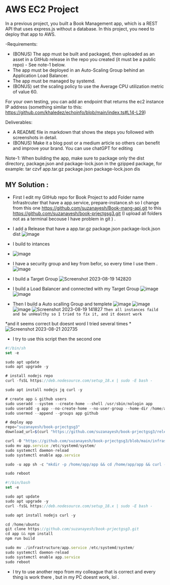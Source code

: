 # AWS EC2 Project‏
In a previous project, you built a Book Management app, which is a REST API that uses express.js without a database.
In this project, you need to deploy that app to AWS.

-Requirements:
 - (BONUS) The app must be built and packaged, then uploaded as an asset in a GitHub release in the repo you created (it must be a public repo) - See note-1 below.
 - The app must be deployed in an Auto-Scaling Group behind an Application Load Balancer.
 - The app must be managed by systemd.
 - (BONUS) set the scaling policy to use the Average CPU utilization metric of value 60.

For your own testing, you can add an endpoint that returns the ec2 instance IP address (something similar to this: https://github.com/khaledez/echoinfo/blob/main/index.ts#L14-L29)

Deliverables:
- A README file in markdown that shows the steps you followed with screenshots in detail.
- (BONUS) Make it a blog post or a medium article so others can benefit and improve your brand. You can use chatGPT for editing

Note-1:
When building the app, make sure to package only the dist directory, package.json and package-lock.json in the gzipped package, for example:
tar czvf app.tar.gz package.json package-lock.json dis
## MY Solution :
- First I edit my GitHub repo for Book Project to add Folder name Infrastrcuter that have a app.service, 
prepare-instance.sh so I change from this one https://github.com/suzanayesh/Book-mang-api.git to this https://github.com/suzanayesh/book-prjectgsg3.git (I upload all folders not as a terminal becouse I have problem in git ) .
- I add a Release that have a app.tar.gz package.json package-lock.json dist
![image](https://github.com/suzanayesh/aws/assets/100838193/f782db7d-c332-46bc-b279-35bbb2d42fba)
- I build to intances

- ![image](https://github.com/suzanayesh/aws/assets/100838193/450719cb-ad70-4814-8f71-9f055680cfa3)

- I have a security group and key from befor, so every time I use them .
 ![image](https://github.com/suzanayesh/aws/assets/100838193/a450dc07-1de9-41d7-ae14-7de1f6ba9337)
 
- I build a Target Group
![Screenshot 2023-08-19 142820](https://github.com/suzanayesh/aws/assets/100838193/6f611661-1be7-45f0-83b4-a8c28c3603b0)

- I build a Load Balancer and connected with my Target Group 
  ![image](https://github.com/suzanayesh/aws/assets/100838193/07c53744-e5a2-492a-b0ba-bbf6affa5a52)
  ![image](https://github.com/suzanayesh/aws/assets/100838193/6262dfcd-950e-44f3-9160-ce3dbd658198)
- Then I build a Auto scalling Group and templete
![image](https://github.com/suzanayesh/aws/assets/100838193/aa810855-d2e1-4f5c-ad6d-51203185dcb2)
![image](https://github.com/suzanayesh/aws/assets/100838193/f5263ac4-0134-4e39-9a8c-d3e702081cea)
![image](https://github.com/suzanayesh/aws/assets/100838193/1dcd4ce6-801c-4297-8e4a-a16ed5962e74)
![Screenshot 2023-08-19 141827](https://github.com/suzanayesh/aws/assets/100838193/abce4621-b754-49a5-b772-b8442b1776e3)
`Then all instances faild and be unHealthy so I tried to fix it, and it doesnt work `

*and it seems correct but doesnt word I tried several times *
![Screenshot 2023-08-21 202735](https://github.com/suzanayesh/aws/assets/100838193/9ae05a08-7c79-472e-83be-392e9743df1f)
- I try to use this script then the second one
```javascript
#!/bin/sh
set -e

sudo apt update
sudo apt upgrade -y

# install nodejs repo
curl -fsSL https://deb.nodesource.com/setup_18.x | sudo -E bash -

sudo apt install nodejs jq curl -y

# create app & github users
sudo useradd --system --create-home --shell /usr/sbin/nologin app
sudo useradd -g app --no-create-home --no-user-group --home-dir /home/app --shell /bin/bash github
sudo usermod --append --groups app github

# deploy app
repo="suzanayesh/book-prjectgsg3"
download_url=$(curl "https://github.com/suzanayesh/book-prjectgsg3/releases/tag/Sprint" | jq --raw-output '.assets[0].browser_download_url')

curl -O "https://github.com/suzanayesh/book-prjectgsg3/blob/main/infrastructure/app.service"
sudo mv app.service /etc/systemd/system/
sudo systemctl daemon-reload
sudo systemctl enable app.service

sudo -u app sh -c "mkdir -p /home/app/app && cd /home/app/app && curl -LO $download_url  && tar xzvf app.tar.gz  && npm install --omit=dev"

sudo reboot
```
```javascript
#!/bin/bash
set -e

sudo apt update
sudo apt upgrade -y
curl -fsSL https://deb.nodesource.com/setup_18.x | sudo -E bash -

sudo apt install nodejs curl -y

cd /home/ubuntu
git clone https://github.com/suzanayesh/book-prjectgsg3.git 
cd app && npm install
npm run build

sudo mv ./infrastructure/app.service /etc/systemd/system/
sudo systemctl daemon-reload
sudo systemctl enable app.service
sudo reboot
```
- I try to use another repo from my colleague that is correct and every thing is work there , but in my PC doesnt work, lol .
 
